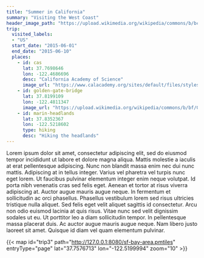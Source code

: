 ```yaml
---
title: "Summer in California"
summary: "Visiting the West Coast"
header_image_path: "https://upload.wikimedia.org/wikipedia/commons/b/bc/San_Francisco_skyline_from_Marin_Headlands.jpg"
trip:
  visited_labels:
  - "US"
  start_date: "2015-06-01"
  end_date: "2015-06-10"
  places:
    - id: cas
      lat: 37.7698646
      lon: -122.4686696
      desc: "California Academy of Science"
      image_url: "https://www.calacademy.org/sites/default/files/styles/manual_crop_standard_960x540/public/uploads/images/cas22-155-layers-small.jpg"
    - id: golden-gate-bridge
      lat: 37.8199109
      lon: -122.4811347
      image_url: "https://upload.wikimedia.org/wikipedia/commons/b/bf/Golden_Gate_Bridge_as_seen_from_Battery_East.jpg"
    - id: marin-headlands
      lat: 37.8352367
      lon: -122.5218602
      type: hiking
      desc: "Hiking the headlands"
---
```


Lorem ipsum dolor sit amet, consectetur adipiscing elit, sed do eiusmod tempor incididunt ut labore et dolore magna aliqua. Mattis molestie a iaculis at erat pellentesque adipiscing. Nunc non blandit massa enim nec dui nunc mattis. Adipiscing at in tellus integer. Varius vel pharetra vel turpis nunc eget lorem. Ut faucibus pulvinar elementum integer enim neque volutpat. Id porta nibh venenatis cras sed felis eget. Aenean et tortor at risus viverra adipiscing at. Auctor augue mauris augue neque. In fermentum et sollicitudin ac orci phasellus. Phasellus vestibulum lorem sed risus ultricies tristique nulla aliquet. Sed felis eget velit aliquet sagittis id consectetur. Arcu non odio euismod lacinia at quis risus. Vitae nunc sed velit dignissim sodales ut eu. Ut porttitor leo a diam sollicitudin tempor. In pellentesque massa placerat duis. Ac auctor augue mauris augue neque. Nam libero justo laoreet sit amet. Quisque id diam vel quam elementum pulvinar.

{{< map id="trip3" path="http://127.0.0.1:8080/sf-bay-area.pmtiles" entryType="page" lat="37.7576713" lon="-122.5199994" zoom="10" >}}
